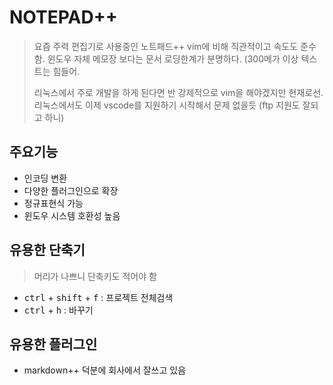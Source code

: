 # NOTEPAD++

>요즘 주력 편집기로 사용중인 노트패드++ vim에 비해 직관적이고 속도도 준수함.
>윈도우 자체 메모장 보다는 문서 로딩한계가 분명하다. (300메가 이상 텍스트는 힘들어.
>
>리눅스에서 주로 개발을 하게 된다면 반 강제적으로 vim을 해야겠지만 현재로선.
>리눅스에서도 이제 vscode를 지원하기 시작해서 문제 없을듯 (ftp 지원도 잘되고 하니)

## 주요기능

- 인코딩 변환
- 다양한 플러그인으로 확장
- 정규표현식 가능
- 윈도우 시스템 호환성 높음

## 유용한 단축기

>머리가 나쁘니 단축키도 적어야 함

<!-- markdownlint-disable MD033 -->

- <kbd>ctrl</kbd> + <kbd>shift</kbd> + <kbd>f</kbd> : 프로젝트 전체검색
- <kbd>ctrl</kbd> + <kbd>h</kbd>  : 바꾸기

## 유용한 플러그인

- markdown++ 덕분에 회사에서 잘쓰고 있음